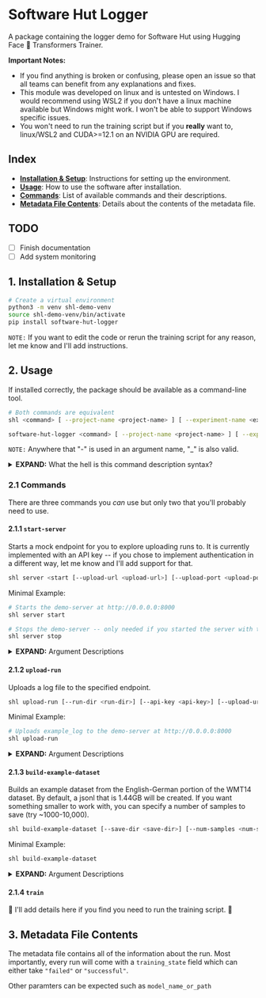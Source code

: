 # Software Hut Logger

A package containing the logger demo for Software Hut using Hugging Face 🤗 Transformers Trainer. 

**Important Notes:**
- If you find anything is broken or confusing, please open an issue so that all teams can benefit from any explanations and fixes.
- This module was developed on linux and is untested on Windows. I would recommend using WSL2 if you don't have a linux machine available but Windows might work. I won't be able to support Windows specific issues.
- You won't need to run the training script but if you **really** want to, linux/WSL2 and CUDA>=12.1 on an NVIDIA GPU are required.

## Index
- **[Installation & Setup](#2-installation--setup)**: Instructions for setting up the environment.
- **[Usage](#3-usage)**: How to use the software after installation.
- **[Commands](#31-commands)**: List of available commands and their descriptions.
- **[Metadata File Contents](#4-metadata-file-contents)**: Details about the contents of the metadata file.

## TODO
- [ ] Finish documentation
- [ ] Add system monitoring

## 1. Installation & Setup

```bash
# Create a virtual environment
python3 -m venv shl-demo-venv
source shl-demo-venv/bin/activate
pip install software-hut-logger
```

`NOTE:` If you want to edit the code or rerun the training script for any reason, let me know and I'll add instructions.


## 2. Usage

If installed correctly, the package should be available as a command-line tool. 

```bash
# Both commands are equivalent
shl <command> [ --project-name <project-name> ] [ --experiment-name <experiment-name> ] [ --run-name <run-name> ] [...command-specific-options]

software-hut-logger <command> [ --project-name <project-name> ] [ --experiment-name <experiment-name> ] [ --run-name <run-name> ] [...command-specific-options]
```

`NOTE:` Anywhere that "-" is used in an argument name, "_" is also valid.

<details>
<summary><b>EXPAND:</b> What the hell is this command description syntax?</summary>

#### Backus-Naur-Form-style (BNF-style) command description syntax

| Command | Description |
|---------|-------------|
| `<command>` | Required argument  |
| `[ --optional-args ]` | Optional arguments |
| `\|` | Logical OR (mutually exclusive) |


Examples:

```bash
# argument1 is required
<argument1>

# One of argument1 or argument2 must be specified
<argument1 | argument2>

# argument1 is optional
[argument1]

# argument1 is required and argument2 is optional
<argument2> [argument1]

# If argument1 is specified, then argument2 is required
[argument1 <argument2>]
```
</details>

### 2.1 Commands

There are three commands you _can_ use but only two that you'll probably need to use.

#### 2.1.1 `start-server`

Starts a mock endpoint for you to explore uploading runs to. It is currently implemented with an API key -- if you chose to implement authentication in a different way, let me know and I'll add support for that.

```bash
shl server <start [--upload-url <upload-url>] [--upload-port <upload-port>] [-q | --quiet] [--api-key <api-key>] [--workers <num-workers>] | stop [--pid-file <pid-file>]>  
```

Minimal Example:
```bash
# Starts the demo-server at http://0.0.0.0:8000
shl server start

# Stops the demo-server -- only needed if you started the server with the `-q` flag
shl server stop
```

<details>
<summary><b>EXPAND:</b> Argument Descriptions</summary>

<table>
    <tr>
        <td>Argument</td>
        <td>Description</td>
        <td>Default</td>
    </tr>
    <tr>
        <td>--start</td>
        <td>Starts the demo-server.</td>
        <td>false</td>
    </tr>
    <tr>
        <td>--stop</td>
        <td>Stop the demo-server.</td>
        <td>false</td>
    </tr>
    <tr>
        <td>--upload-url</td>
        <td>URL or IP address of receiving server</td>
        <td>0.0.0.0</td>
    </tr>
    <tr>
        <td>--upload-port</td>
        <td>Port number of receiving server</td>
        <td>8000</td>
    </tr>
    <tr>
        <td>-q | --quiet</td>
        <td>Launch server in background and exit</td>
        <td>false</td>
    </tr>
    <tr>
        <td>--workers</td>
        <td>Number of worker processes</td>
        <td>1</td>
    </tr>
    <tr>
        <td>--pid-file</td>
        <td>File to store the process ID</td>
        <td>uvicorn.pid</td>
    </tr>
    <tr>
        <td>--api-key</td>
        <td>API key for authentication</td>
        <td>super-secret-api-key</td>
    </tr>
</table>

</details>

#### 2.1.2 `upload-run`

Uploads a log file to the specified endpoint.

```bash
shl upload-run [--run-dir <run-dir>] [--api-key <api-key>] [--upload-url <upload-url>] [--upload-port <upload-port>]
```

Minimal Example:
```bash
# Uploads example_log to the demo-server at http://0.0.0.0:8000
shl upload-run
```

<details>
<summary><b>EXPAND:</b> Argument Descriptions</summary>

<table>
    <tr>
        <td>Argument</td>
        <td>Description</td>
        <td>Default</td>
    </tr>
    <tr>
        <td>--run-dir</td>
        <td>Path to run directory</td>
        <td>example_log</td>
    </tr>
    <tr>
        <td>--api-key</td>
        <td>API key for authentication</td>
        <td>super-secret-api-key</td>
    </tr>
    <tr>
        <td>--upload-url</td>
        <td>URL or IP address of receiving server</td>
        <td>0.0.0.0</td>
    </tr>
    <tr>
        <td>--upload-port</td>
        <td>Port number of receiving server</td>
        <td>8000</td>
    </tr>
</table>

</details>


#### 2.1.3 `build-example-dataset`

Builds an example dataset from the English-German portion of the WMT14 dataset. By default, a jsonl that is 1.44GB will be created. If you want something smaller to work with, you can specify a number of samples to save (try ~1000-10,000).

```bash
shl build-example-dataset [--save-dir <save-dir>] [--num-samples <num-samples>]
```

Minimal Example:
```bash
shl build-example-dataset
```

<details>
<summary><b>EXPAND:</b> Argument Descriptions</summary>

<table>
    <tr>
        <td>Argument</td>
        <td>Description</td>
        <td>Default</td>
    </tr>
    <tr>
        <td>--save-dir</td>
        <td>Path to save the example dataset</td>
        <td>example_dataset</td>
    </tr>
    <tr>
        <td>--num-samples</td>
        <td>Number of samples to save</td>
        <td>-1</td>
    </tr>
</table>


</details>



#### 2.1.4 `train`

🚧 I'll add details here if you find you need to run the training script. 🚧


## 3. Metadata File Contents

The metadata file contains all of the information about the run. Most importantly, every run will come with a `training_state` field which can either take `"failed"` or `"successful"`.

Other paramters can be expected such as `model_name_or_path`

